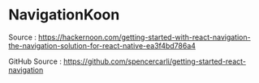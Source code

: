 # NavigationKoon

Source : https://hackernoon.com/getting-started-with-react-navigation-the-navigation-solution-for-react-native-ea3f4bd786a4

GitHub Source : https://github.com/spencercarli/getting-started-react-navigation